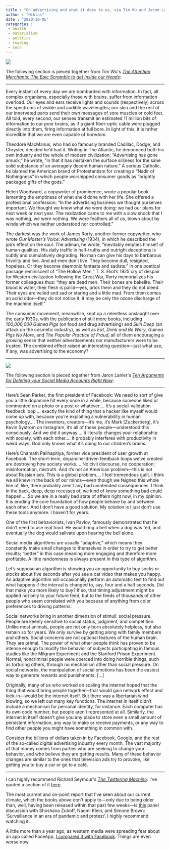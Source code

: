 ```yaml
---
title : "On advertising and what it does to us, via Tim Wu and Jaron Lanier"
author : "Niklas"
date : "2020-10-05"
categories : 
 - health
 - materialism
 - politics
 - reading
 - tech
---
```


![](https://niklasblog.com/wp-content/9780385352017_1cef0.jpg)

The following section is pieced together from Tim Wu's _[The Attention Merchants: The Epic Scramble to get Inside our Heads](http://www.timwu.org/AttentionMerchants.html)_:

* * *

Every instant of every day we are bombarded with information. In fact, all complex organisms, especially those with brains, suffer from information overload. Our eyes and ears receive lights and sounds (respectively) across the spectrums of visible and audible wavelengths; our skin and the rest of our innervated parts send their own messages of sore muscles or cold feet. All told, every second, our senses transmit an estimated 11 million bits of information to our poor brains, as if a giant fiber-optic cable were plugged directly into them, firing information at full bore. In light of this, it is rather incredible that we are even capable of boredom.

Theodore MacManus, who had so famously branded Cadillac, Dodge, and Chrysler, decided he’d had it. Writing in The Atlantic, he denounced both his own industry and the whole of modern civilization: “Advertising has gone amuck,” he wrote, “in that it has mistaken the surface silliness for the sane solid substance of an averagely decent human nature.” A serious Catholic, he blamed the American brand of Protestantism for creating a “Nadir of Nothingness” in which people worshipped consumer goods as “brightly packaged gifts of the gods.”

Helen Woodward, a copywriter of prominence, wrote a popular book lamenting the emptiness of what she’d done with her life. She offered a professional confession: “In the advertising business we thought ourselves important. We thought we knew what we were doing; we had our plans for next week or next year. The realization came to me with a slow shock that I was nothing, we were nothing. We were feathers all of us, blown about by winds which we neither understood nor controlled.”

The darkest was the work of James Rorty, another former copywriter, who wrote _Our Master’s Voice: Advertising_ (1934), in which he described the job’s effect on the soul. The adman, he wrote, “inevitably empties himself of human qualities. His daily traffic in half-truths and outright deceptions is subtly and cumulatively degrading. No man can give his days to barbarous frivolity and live. And ad-men don’t live. They become dull, resigned, hopeless. Or they become daemonic fantasts and sadists.” In one poetical passage reminiscent of “The Hollow Men,” T. S. Eliot’s 1925 cry of despair for Western civilization following the Great War, Rorty memorializes his former colleagues thus: “they are dead men. Their bones are bakelite. Their blood is water, their flesh is pallid—yes, prick them and they do not bleed. Their eyes are veiled and sad or staring and a little mad. From them comes an acrid odor—they do not notice it, it may be only the ozone discharge of the machine itself.”

The consumer movement, meanwhile, kept up a relentless onslaught over the early 1930s, with the publication of still more books, including _100,000,000 Guinea Pigs_ (on food and drug advertising) and _Skin Deep_ (an attack on the cosmetic industry), as well as _Eat, Drink and Be Wary_, _Guinea Pigs No More_, and _The Popular Practice of Fraud_, all of them encouraging a growing sense that neither advertisements nor manufacturers were to be trusted. The combined effect raised an interesting question—just what use, if any, was advertising to the economy?

* * *

![](https://niklasblog.com/wp-content/9781250196682_a77a3-1.jpg)

The following section is pieced together from Jaron Lanier's _[Ten Arguments for Deleting your Social Media Accounts Right Now](http://www.jaronlanier.com/tenarguments.html)_:

* * *

Here’s Sean Parker, the first president of Facebook: We need to sort of give you a little dopamine hit every once in a while, because someone liked or commented on a photo or a post or whatever.… It’s a social-validation feedback loop … exactly the kind of thing that a hacker like myself would come up with, because you’re exploiting a vulnerability in human psychology.… The inventors, creators—it’s me, it’s Mark \[Zuckerberg\], it’s Kevin Systrom on Instagram, it’s all of these people—understood this consciously. And we did it anyway … it literally changes your relationship with society, with each other.… It probably interferes with productivity in weird ways. God only knows what it’s doing to our children’s brains.

Here’s Chamath Palihapitiya, former vice president of user growth at Facebook: The short-term, dopamine-driven feedback loops we’ve created are destroying how society works.… No civil discourse, no cooperation; misinformation, mistruth. And it’s not an American problem—this is not about Russian ads. This is a global problem.… I feel tremendous guilt. I think we all knew in the back of our minds—even though we feigned this whole line of, like, there probably aren’t any bad unintended consequences. I think in the back, deep, deep recesses of, we kind of knew something bad could happen.… So we are in a really bad state of affairs right now, in my opinion. It is eroding the core foundation of how people behave by and between each other. And I don’t have a good solution. My solution is I just don’t use these tools anymore. I haven’t for years.

One of the first behaviorists, Ivan Pavlov, famously demonstrated that he didn’t need to use real food. He would ring a bell when a dog was fed, and eventually the dog would salivate upon hearing the bell alone.

Social media algorithms are usually “adaptive,” which means they constantly make small changes to themselves in order to try to get better results; “better” in this case meaning more engaging and therefore more profitable. A little randomness is always present in this type of algorithm.

Let’s suppose an algorithm is showing you an opportunity to buy socks or stocks about five seconds after you see a cat video that makes you happy. An adaptive algorithm will occasionally perform an automatic test to find out what happens if the interval is changed to, say, four and a half seconds. Did that make you more likely to buy? If so, that timing adjustment might be applied not only to your future feed, but to the feeds of thousands of other people who seem correlated with you because of anything from color preferences to driving patterns.

Social networks bring in another dimension of stimuli: social pressure. People are keenly sensitive to social status, judgment, and competition. Unlike most animals, people are not only born absolutely helpless, but also remain so for years. We only survive by getting along with family members and others. Social concerns are not optional features of the human brain. They are primal. The power of what other people think has proven to be intense enough to modify the behavior of subjects participating in famous studies like the Milgram Experiment and the Stanford Prison Experiment. Normal, noncriminal people were coerced into doing horrible things, such as torturing others, through no mechanism other than social pressure. On social networks, the manipulation of social emotions has been the easiest way to generate rewards and punishments. \[...\]

Originally, many of us who worked on scaling the internet hoped that the thing that would bring people together—that would gain network effect and lock-in—would be the internet itself. But there was a libertarian wind blowing, so we left out many key functions. The internet in itself didn’t include a mechanism for personal identity, for instance. Each computer has its own code number, but people aren’t represented at all. Similarly, the internet in itself doesn’t give you any place to store even a small amount of persistent information, any way to make or receive payments, or any way to find other people you might have something in common with.

Consider the billions of dollars taken in by Facebook, Google, and the rest of the so-called digital advertising industry every month. The vast majority of that money comes from parties who are seeking to change your behavior, and who believe they are getting results. Many of these behavior changes are similar to the ones that television ads try to provoke, like getting you to buy a car or go to a café.

* * *

I can highly recommend Richard Seymour's _[The Twittering Machine](https://www.theguardian.com/books/2019/aug/08/the-twittering-machine-richard-seymour-review-social-media-dystopia)_. I've quoted a section of it [here](https://niklasblog.com/?p=25347).

The most current and on-point report that I've seen about our current climate, which the books above don't apply to—only due to being older than, well, having been released within that past few weeks—is [this](https://niklasblog.com/?p=25357) panel discussion with Shoshana Zuboff, Naomi Klein, and Simone Brown: ‘Surveillance in an era of pandemic and protest’. I highly recommend watching it.

A little more than a year ago, as western media were spreading fear about an app called FaceApp, [I compared it with Facebook](https://niklasblog.com/?p=23401). Things are even worse now.
